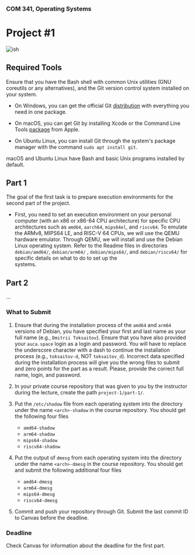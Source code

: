 ### COM 341, Operating Systems
# Project #1

![ish](http://i.imgur.com/hUwm2PG.gif)

## Required Tools

Ensure that you have the Bash shell with common Unix utilities (GNU coreutils or
any alternatives), and the Git version control system installed on your system.

* On Windows, you can get the official Git
  [distribution](https://git-scm.com/downloads) with everything you need in one
  package.

* On macOS, you can get Git by installing Xcode or the Command Line Tools
  [package](https://developer.apple.com/opensource) from Apple.

* On Ubuntu Linux, you can install Git through the system's package manager with
  the command `sudo apt install git`.

macOS and Ubuntu Linux have Bash and basic Unix programs installed by default.

## Part 1

The goal of the first task is to prepare execution environments for the second part of
the project.

* First, you need to set an execution environment on your personal computer (with an x86
  or x86-64 CPU architecture) for specific CPU architectures such as `amd64`, `aarch64`,
  `mips64el`, and `riscv64`. To emulate the ARMv8, MIPS64 LE, and RISC-V 64 CPUs, we will
  use the QEMU hardware emulator. Through QEMU, we will install and use the Debian Linux 
  operating system. Refer to the Readme files in directories `debian/amd64/`, `debian/arm64/`
  , `debian/mips64/`, and `debian/riscv64/` for specific details on what to do to set up the \
  systems.

## Part 2

...

### What to Submit

1. Ensure that during the installation process of the `amd64` and `arm64` versions of Debian,
   you have specified your first and last name as your full name (e.g., `Dmitrii Toksaitov`). 
   Ensure that you have also provided your `auca.space` login as a login and password. You 
   will have to replace the underscore character with a dash to continue the installation 
   process (e.g., `toksaitov-d`, NOT `toksaitov_d`). Incorrect data specified during the 
   installation process will give you the wrong files to submit and zero points for the part 
   as a result. Please, provide the correct full name, login, and password.

2. In your private course repository that was given to you by the instructor during the
   lecture, create the path `project-1/part-1/`.

3. Put the `/etc/shadow` file from each operating system into the directory under the
   name `<arch>-shadow` in the course repository. You should get the following four files

    * `amd64-shadow`
    * `arm64-shadow`
    * `mips64-shadow`
    * `riscv64-shadow`

3. Put the output of `dmesg` from each operating system into the directory under the
   name `<arch>-dmesg` in the course repository. You should get and submit
   the following additional four files

    * `amd64-dmesg`
    * `arm64-dmesg`
    * `mips64-dmesg`
    * `riscv64-dmesg`

4.  Commit and push your repository through Git. Submit the last commit ID to Canvas
    before the deadline.

### Deadline

Check Canvas for information about the deadline for the first part. 
